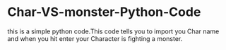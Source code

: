 # Char-VS-monster-Python-Code
this is a simple python code.This code tells you to import you Char name and when you hit enter your Character is fighting a monster.
